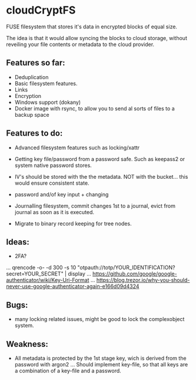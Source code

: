 # cloudCryptFS


FUSE filesystem that stores it's data in encrypted blocks of equal size.

The idea is that it would allow syncing the blocks to cloud storage, without reveiling your file contents or metadata to the cloud provider.

## Features so far:
- Deduplication
- Basic filesystem features.
- Links
- Encryption
- Windows support (dokany)
- Docker image with rsync, to allow you to send al sorts of files to a backup space


## Features to do:
- Advanced filesystem features such as locking/xattr

- Getting key file/password from a password safe. Such as keepass2 or system native password stores.

- IV's should be stored with the the metadata. NOT with the bucket... this would ensure consistent state.

- password and/of key input + changing

- Journalling filesystem, commit changes 1st to a journal, evict from journal as soon as it is executed.

- Migrate to binary record keeping for tree nodes.


## Ideas:

- 2FA?

... qrencode -o- -d 300 -s 10 "otpauth://totp/YOUR_IDENTIFICATION?secret=YOUR_SECRET" | display
... https://github.com/google/google-authenticator/wiki/Key-Uri-Format
... https://blog.trezor.io/why-you-should-never-use-google-authenticator-again-e166d09d4324


## Bugs:

- many locking related issues, might be good to lock the complexobject system.

## Weakness:

- All metadata is protected by the 1st stage key, wich is derived from the password with argon2
... Should implement key-file, so that all keys are a combination of a key-file and a password.

